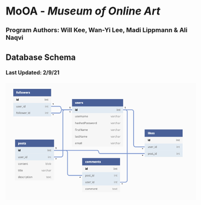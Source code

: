 # MoOA - *Museum of Online Art*

### **Program Authors:** Will Kee, Wan-Yi Lee, Madi Lippmann & Ali Naqvi



## Database Schema
#### Last Updated: 2/9/21

![database-schema](/assets/readme_images/database-schema-feb9.png)
